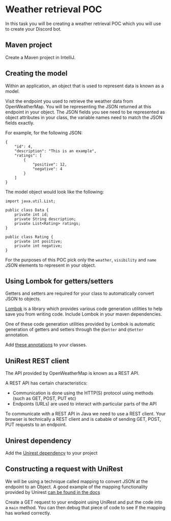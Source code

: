 # Weather retrieval POC

In this task you will be creating a weather retrieval POC which you will use to create your Discord bot.

## Maven project

Create a Maven project in IntelliJ.

## Creating the model

Within an application, an object that is used to represent data is known as a model. 

Visit the endpoint you used to retrieve the weather data from OpenWeatherMap. 
You will be representing the JSON returned at this endpoint in your object. 
The JSON fields you see need to be represented as object attributes in your class, the variable names need to match the JSON fields exactly.


For example, for the following JSON:

```
{
    "id": 4,
    "description": "This is an example",
    "ratings": [
        {
            "positive": 12,
            "negative": 4
        }
    ]
}
```

The model object would look like the following:

```
import java.util.List;

public class Data {
    private int id;
    private String description;
    private List<Rating> ratings;
}
```
```
public class Rating {
    private int positive;
    private int negative;
}
```

For the purposes of this POC pick only the `weather`, `visibility` and `name` JSON elements to represent in your object.

## Using Lombok for getters/setters
Getters and setters are required for your class to automatically convert JSON to objects.

[Lombok](https://projectlombok.org/) is a library which provides various code generation utilities to help save you from writing code. Include Lombok in your maven dependencies.

One of these code generation utilities provided by Lombok is automatic generation of getters and setters through the `@Getter` and `@Setter` annotation.

Add [these annotations](https://kodejava.org/how-do-i-generate-getters-and-setters-with-lombok/) to your classes.


## UniRest REST client
The API provided by OpenWeatherMap is known as a REST API. 

A REST API has certain characteristics:
* Communication is done using the HTTP(S) protocol using methods (such as GET, POST, PUT etc)
* Endpoints (URLs) are used to interact with particular parts of the API

To communicate with a REST API in Java we need to use a REST client. Your browser is technically a REST client and is cabable of sending GET, POST, PUT requests to an endpoint.

## Unirest dependency
Add the [Unirest dependency](http://kong.github.io/unirest-java/) to your project

## Constructing a request with UniRest
We will be using a technique called mapping to convert JSON at the endpoint to an Object. A good example of the mapping functionality provided by 
Unirest [can be found in the docs](http://kong.github.io/unirest-java/#responses)

Create a GET request to your endpoint using UniRest and put the code into a `main` method. You can then debug that piece of code to see if the mapping has worked correctly. 
